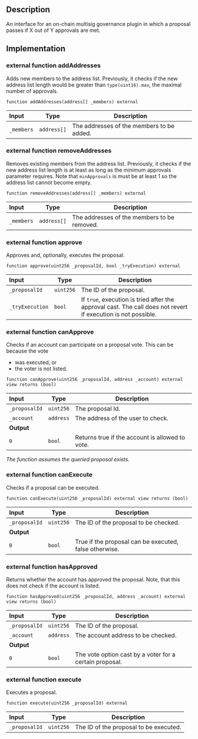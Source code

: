 
## Description

An interface for an on-chain multisig governance plugin in which a proposal passes if X out of Y approvals are met.

## Implementation

### external function addAddresses

Adds new members to the address list. Previously, it checks if the new address list length would be greater than `type(uint16).max`, the maximal number of approvals.

```solidity
function addAddresses(address[] _members) external 
```

| Input | Type | Description |
|:----- | ---- | ----------- |
| `_members` | `address[]` | The addresses of the members to be added. |

### external function removeAddresses

Removes existing members from the address list. Previously, it checks if the new address list length is at least as long as the minimum approvals parameter requires. Note that `minApprovals` is must be at least 1 so the address list cannot become empty.

```solidity
function removeAddresses(address[] _members) external 
```

| Input | Type | Description |
|:----- | ---- | ----------- |
| `_members` | `address[]` | The addresses of the members to be removed. |

### external function approve

Approves and, optionally, executes the proposal.

```solidity
function approve(uint256 _proposalId, bool _tryExecution) external 
```

| Input | Type | Description |
|:----- | ---- | ----------- |
| `_proposalId` | `uint256` | The ID of the proposal. |
| `_tryExecution` | `bool` | If `true`, execution is tried after the approval cast. The call does not revert if execution is not possible. |

### external function canApprove

Checks if an account can participate on a proposal vote. This can be because the vote
- was executed, or
- the voter is not listed.

```solidity
function canApprove(uint256 _proposalId, address _account) external view returns (bool) 
```

| Input | Type | Description |
|:----- | ---- | ----------- |
| `_proposalId` | `uint256` | The proposal Id. |
| `_account` | `address` | The address of the user to check. |
| **Output** | |
|  `0`  | `bool` | Returns true if the account is allowed to vote. |

*The function assumes the queried proposal exists.*
### external function canExecute

Checks if a proposal can be executed.

```solidity
function canExecute(uint256 _proposalId) external view returns (bool) 
```

| Input | Type | Description |
|:----- | ---- | ----------- |
| `_proposalId` | `uint256` | The ID of the proposal to be checked. |
| **Output** | |
|  `0`  | `bool` | True if the proposal can be executed, false otherwise. |

### external function hasApproved

Returns whether the account has approved the proposal. Note, that this does not check if the account is listed.

```solidity
function hasApproved(uint256 _proposalId, address _account) external view returns (bool) 
```

| Input | Type | Description |
|:----- | ---- | ----------- |
| `_proposalId` | `uint256` | The ID of the proposal. |
| `_account` | `address` | The account address to be checked. |
| **Output** | |
|  `0`  | `bool` | The vote option cast by a voter for a certain proposal. |

### external function execute

Executes a proposal.

```solidity
function execute(uint256 _proposalId) external 
```

| Input | Type | Description |
|:----- | ---- | ----------- |
| `_proposalId` | `uint256` | The ID of the proposal to be executed. |

<!--CONTRACT_END-->

